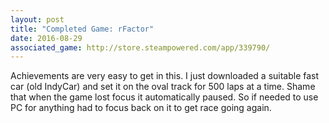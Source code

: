 ```yaml
---
layout: post
title: "Completed Game: rFactor"
date: 2016-08-29
associated_game: http://store.steampowered.com/app/339790/
---
```


Achievements are very easy to get in this. I just downloaded a suitable fast car (old IndyCar) and set it on the oval track for 500 laps at a time.
Shame that when the game lost focus it automatically paused.  So if needed to use PC for anything had to focus back on it to get race going again.